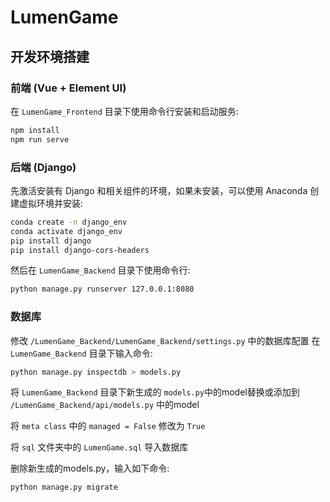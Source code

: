 # LumenGame

## 开发环境搭建

### 前端 (Vue + Element UI)
在 `LumenGame_Frontend` 目录下使用命令行安装和启动服务:
```bash
npm install
npm run serve
```

### 后端 (Django)
先激活安装有 Django 和相关组件的环境，如果未安装，可以使用 Anaconda 创建虚拟环境并安装:
```bash
conda create -n django_env
conda activate django_env
pip install django
pip install django-cors-headers
```
然后在 `LumenGame_Backend` 目录下使用命令行:
```bash
python manage.py runserver 127.0.0.1:8080
```

### 数据库
修改 `/LumenGame_Backend/LumenGame_Backend/settings.py` 中的数据库配置
在 `LumenGame_Backend` 目录下输入命令:
```bash
python manage.py inspectdb > models.py
```
将 `LumenGame_Backend` 目录下新生成的 `models.py`中的model替换或添加到 `/LumenGame_Backend/api/models.py` 中的model

将 `meta class` 中的 `managed = False` 修改为 `True`

将 `sql` 文件夹中的 `LumenGame.sql` 导入数据库

删除新生成的models.py，输入如下命令:
```bash
python manage.py migrate
```


